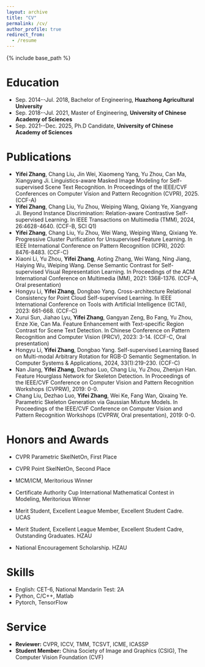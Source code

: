 ```yaml
---
layout: archive
title: "CV"
permalink: /cv/
author_profile: true
redirect_from:
  - /resume
---
```


{% include base_path %}

Education
======
* Sep. 2014--Jul. 2018, Bachelor of Engineering, <strong>Huazhong Agricultural University</strong> 
* Sep. 2018--Jul. 2021, Master of Engineering, <strong>University of Chinese Academy of Sciences</strong>  
* Sep. 2021--Dec. 2025, Ph.D Candidate, <strong>University of Chinese Academy of Sciences</strong>

Publications
======
* **Yifei Zhang**, Chang Liu, Jin Wei, Xiaomeng Yang, Yu Zhou, Can Ma, Xiangyang Ji. Linguistics-aware Masked Image Modeling for Self-supervised Scene Text Recognition. In Proceedings of the IEEE/CVF Conferences on Computer Vision and Pattern Recognition (CVPR), 2025. (CCF-A)
* **Yifei Zhang**, Chang Liu, Yu Zhou, Weiping Wang, Qixiang Ye, Xiangyang Ji. Beyond Instance Discrimination: Relation-aware Contrastive Self-supervised Learning. In IEEE Transactions on Multimedia (TMM), 2024, 26:4628-4640. (CCF-B, SCI Q1)
* **Yifei Zhang**, Chang Liu, Yu Zhou, Wei Wang, Weiping Wang, Qixiang Ye. Progressive Cluster Purification for Unsupervised Feature Learning. In IEEE International Conference on Pattern Recognition (ICPR), 2020: 8476-8483. (CCF-C)
* Xiaoni Li, Yu Zhou, **Yifei Zhang**, Aoting Zhang, Wei Wang, Ning Jiang, Haiying Wu, Weiping Wang. Dense Semantic Contrast for Self-supervised Visual Representation Learning. In Proceedings of the ACM International Conference on Multimedia (MM), 2021: 1368-1376. (CCF-A, Oral presentation)
* Hongyu Li, **Yifei Zhang**, Dongbao Yang. Cross-architecture Relational Consistency for Point Cloud Self-supervised Learning. In IEEE International Conference on Tools with Artificial Intelligence (ICTAI), 2023: 661-668. (CCF-C)
* Xurui Sun, Jiahao Lyu, **Yifei Zhang**, Gangyan Zeng, Bo Fang, Yu Zhou, Enze Xie, Can Ma. Feature Enhancement with Text-specific Region Contrast for Scene Text Detection. In Chinese Conference on Pattern Recognition and Computer Vision (PRCV), 2023: 3-14. (CCF-C, Oral presentation)
* Hongyu Li, **Yifei Zhang**, Dongbao Yang. Self-supervised Learning Based on Multi-modal Arbitrary Rotation for RGB-D Semantic Segmentation. In Computer Systems & Applications, 2024, 33(1):219-230. (CCF-C)
* Nan Jiang, **Yifei Zhang**, Dezhao Luo, Chang Liu, Yu Zhou, Zhenjun Han. Feature Hourglass Network for Skeleton Detection. In Proceedings of the IEEE/CVF Conference on Computer Vision and Pattern Recognition Workshops (CVPRW), 2019: 0-0.
* Chang Liu, Dezhao Luo, **Yifei Zhang**, Wei Ke, Fang Wan, Qixaing Ye. Parametric Skeleton Generation via Gaussian Mixture Models. In Proceedings of the IEEE/CVF Conference on Computer Vision and Pattern Recognition Workshops (CVPRW, Oral presentation), 2019: 0-0.

Honors and Awards
======
* CVPR Parametric SkelNetOn, First Place
* CVPR Point SkelNetOn, Second Place
* MCM/ICM, Meritorious Winner
* Certificate Authority Cup International Mathematical Contest in Modeling, Meritorious Winner

  
* Merit Student, Excellent League Member, Excellent Student Cadre. UCAS
* Merit Student, Excellent League Member, Excellent Student Cadre, Outstanding Graduates. HZAU
* National Encouragement Scholarship. HZAU
  
Skills
======
* English: CET-6, National Mandarin Test: 2A
* Python, C/C++, Matlab
* Pytorch, TensorFlow
  
  
Service
======
* <strong>Reviewer:</strong> CVPR, ICCV, TMM, TCSVT, ICME, ICASSP
* <strong>Student Member:</strong>  China Society of Image and Graphics (CSIG), The Computer Vision Foundation (CVF)
